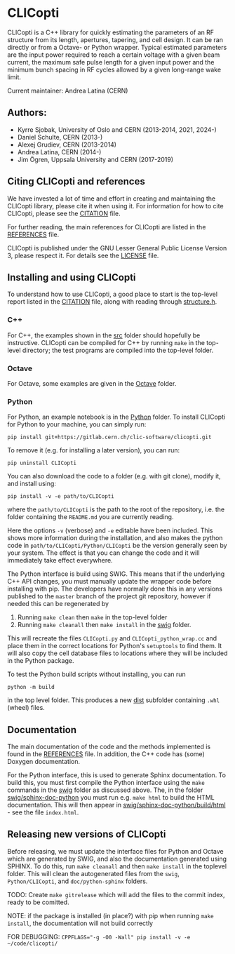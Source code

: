 # CLICopti

CLICopti is a C++ library for quickly estimating the parameters of an RF structure from its length, apertures, tapering, and cell design.
It can be ran directly or from a Octave- or Python wrapper.
Typical estimated parameters are the input power required to reach a certain voltage with a given beam current, the maximum safe pulse length for a given input power and the minimum bunch spacing in RF cycles allowed by a given long-range wake limit.

Current maintainer: Andrea Latina (CERN)

## Authors:
 * Kyrre Sjobak,   University of Oslo and CERN (2013-2014, 2021, 2024-)
 * Daniel Schulte, CERN                        (2013-)
 * Alexej Grudiev, CERN                        (2013-2014)
 * Andrea Latina,  CERN                        (2014-)
 * Jim Ögren,      Uppsala University and CERN (2017-2019)

## Citing CLICopti and references
We have invested a lot of time and effort in creating and maintaining the CLICopti library, please cite it when using it.
For information for how to cite CLICopti, please see the [CITATION](CITATION) file.

For further reading, the main references for CLICopti are listed in the [REFERENCES](REFERENCES) file.

CLICopti is published under the GNU Lesser General Public License Version 3, please respect it.
For details see the [LICENSE](LICENSE) file.

## Installing and using CLICopti

To understand how to use CLICopti, a good place to start is the top-level report listed in the [CITATION](CITATION) file,
along with reading through [structure.h](h/structure.h).

### C++
For C++, the examples shown in the [src](src) folder should hopefully be instructive.
CLICopti can be compiled for C++ by running `make` in the top-level directory; the test programs are compiled into the top-level folder.

### Octave
For Octave, some examples are given in the [Octave](Octave) folder.

### Python
For Python, an example notebook is in the [Python](Python) folder.
To install CLICopti for Python to your machine, you can simply run:

```pip install git+https://gitlab.cern.ch/clic-software/clicopti.git```

To remove it (e.g. for installing a later version), you can run:

```pip uninstall CLICopti```

You can also download the code to a folder (e.g. with git clone), modify it, and install using:

```pip install -v -e path/to/CLICopti```

where the `path/to/CLICopti` is the path to the root of the repository, i.e. the folder containing the `README.md` you are currently reading.

Here the options `-v` (verbose) and `-e` editable have been included.
This shows more information during the installation, and also makes the python code in `path/to/CLICopti/Python/CLICopti` be the version generally seen by your system.
The effect is that you can change the code and it will immediately take effect everywhere.

The Python interface is build using SWIG. This means that if the underlying C++ API changes, you must manually update the wrapper code before installing with pip.
The developers have normally done this in any versions published to the `master` branch of the project git repository, however if needed this can be regenerated by

1. Running `make clean` then `make` in the top-level folder
2. Running `make cleanall` then `make install` in the [swig](swig) folder.

This will recreate the files `CLICopti.py` and `CLICopti_python_wrap.cc` and place them in the correct locations for Python's `setuptools` to find them.
It will also copy the cell database files to locations where they will be included
in the Python package.

To test the Python build scripts without installing, you can run

```python -m build```

in the top level folder. This produces a new [dist](dist) subfolder containing `.whl` (wheel) files.

## Documentation

The main documentation of the code and the methods implemented is found in the [REFERENCES](REFERENCES) file.
In addition, the C++ code has (some) Doxygen documentation.

For the Python interface, this is used to generate Sphinx documentation.
To build this, you must first compile the Python interface using the `make` commands
in the [swig](swig) folder as discussed above.
The, in the folder [swig/sphinx-doc-python](swig/sphinx-doc-python) you must run
e.g. `make html` to build the HTML documentation.
This will then appear in [swig/sphinx-doc-python/build/html](swig/sphinx-doc-python/build/html/) - see the file `index.html`.

## Releasing new versions of CLICopti

Before releasing, we must update the interface files for Python and Octave which are generated by SWIG, and also the documentation generated using SPHINX.
To do this, run `make cleanall` and then `make install` in the toplevel folder.
This will clean the autogenerated files from the `swig`, `Python/CLICopti`, and `doc/python-sphinx` folders.

TODO: Create `make gitrelease` which will add the files to the commit index, ready to be comitted.

NOTE: if the package is installed (in place?) with pip when running `make install`, the documentation will not build correctly

FOR DEBUGGING: `CPPFLAGS="-g -O0 -Wall" pip install -v -e ~/code/clicopti/`

